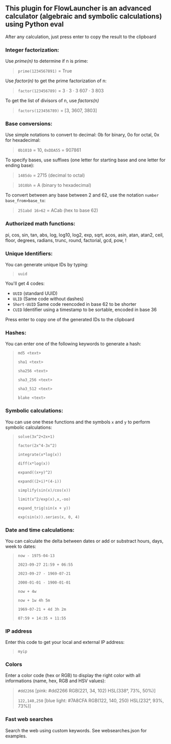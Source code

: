 ## This plugin for FlowLauncher is an advanced calculator (algebraic and symbolic calculations) using Python eval

After any calculation, just press enter to copy the result to the clipboard

### Integer factorization:

Use *prime(n)* to determine if n is prime:

> `prime(1234567891)` = True

Use *factor(n)* to get the prime factorization of n:

> `factor(123456789)` = 3 · 3 · 3 607 · 3 803

To get the list of divisors of n, use *factors(n)*

> `factors(123456789)` = [3, 3607, 3803]

### Base conversions:

Use simple notations to convert to decimal: 0b for binary, 0o for octal, 0x for hexadecimal:
> `0b1010` = 10, `0xDDA55` = 907861

To specify bases, use suffixes (one letter for starting base and one letter for ending base):

> `1485do` = 2715 (decimal to octal)

> `1010bh` = A (binary to hexadecimal)

To convert between any base between 2 and 62, use the notation `number base_from>base_to`:

> `251abd 16>62` = ACab (hex to base 62)

### Authorized math functions:
pi, cos, sin, tan, abs, log, log10, log2, exp, sqrt, acos, asin, atan, atan2, ceil,
floor, degrees, radians, trunc, round, factorial, gcd, pow, !

### Unique Identifiers:
You can generate unique IDs by typing:
> `uuid`

You'll get 4 codes:
- `UUID` (standard UUID)
- `ULID` (Same code without dashes)
- `Short-UUID` Same code reencoded in base 62 to be shorter
- `CUID` Identifier using a timestamp to be sortable, encoded in base 36

Press enter to copy one of the generated IDs to the clipboard

### Hashes:
You can enter one of the following keywords to generate a hash:
> `md5 <text>`
> 
> `sha1 <text>`
> 
> `sha256 <text>`
> 
> `sha3_256 <text>`
> 
> `sha3_512 <text>`
> 
> `blake <text>`

### Symbolic calculations:

You can use one these functions and the symbols `x` and `y` to perform symbolic calculations:

> `solve(3x^2+2x+1)`
> 
> `factor(2x^4-3x^2)`
> 
> `integrate(x*log(x))`
> 
> `diff(x*log(x))`
> 
> `expand((x+y)^2)`
> 
> `expand((2+i)*(4-i))`
> 
> `simplify(sin(x)/cos(x))`
> 
> `limit(x^2/exp(x),x,-oo)`
> 
> `expand_trig(sin(x + y))`
> 
> `exp(sin(x)).series(x, 0, 4)`


### Date and time calculations:

You can calculate the delta between dates or add or substract hours, days, week to dates:  

> `now - 1975-04-13`
> 
> `2023-09-27 21:59 + 06:55`
> 
> `2023-09-27 - 1969-07-21`
> 
> `2000-01-01 - 1900-01-01`
> 
> `now + 4w`
> 
> `now + 1w 4h 5m`
> 
> `1969-07-21 + 4d 3h 2m`
> 
> `07:59 + 14:35 + 11:55`


### IP address

Enter this code to get your local and external IP address:

> `myip`


### Colors

Enter a color code (hex or RGB) to display the right color with all informations (name, hex, RGB and HSV values):

> `#dd2266` [pink:   #dd2266    RGB(221, 34, 102)    HSL(338°, 73%, 50%)]
> 
> `122,140,250` [blue light:   #7A8CFA    RGB(122, 140, 250)    HSL(232°, 93%, 73%)]

### Fast web searches

Search the web using custom keywords. See websearches.json for examples.
